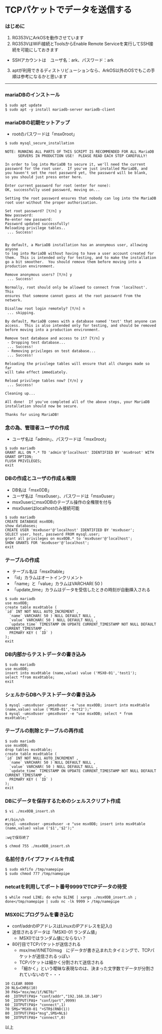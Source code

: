 # TCPパケットでデータを送信する

### はじめに
1. RG353VにArkOSを動作させています
2. RG353VはWiFi接続とToolsからEnable Remote Serviceを実行してSSH接続を可能にしておきます
  - SSHアカウントは　ユーザ名：ark、パスワード：ark
3. aptが利用できるディストリビューションなら、ArkOS以外のOSでもこの手順は参考になるかと思います

---

### mariaDBのインストール
```
$ sudo apt update
$ sudo apt -y install mariadb-server mariadb-client
```
### mariaDBの初期セットアップ
- rootのパスワードは「msx0root」
```
$ sudo mysql_secure_installation

NOTE: RUNNING ALL PARTS OF THIS SCRIPT IS RECOMMENDED FOR ALL MariaDB
      SERVERS IN PRODUCTION USE!  PLEASE READ EACH STEP CAREFULLY!

In order to log into MariaDB to secure it, we'll need the current
password for the root user.  If you've just installed MariaDB, and
you haven't set the root password yet, the password will be blank,
so you should just press enter here.

Enter current password for root (enter for none):
OK, successfully used password, moving on...

Setting the root password ensures that nobody can log into the MariaDB
root user without the proper authorisation.

Set root password? [Y/n] y
New password:
Re-enter new password:
Password updated successfully!
Reloading privilege tables..
 ... Success!


By default, a MariaDB installation has an anonymous user, allowing anyone
to log into MariaDB without having to have a user account created for
them.  This is intended only for testing, and to make the installation
go a bit smoother.  You should remove them before moving into a
production environment.

Remove anonymous users? [Y/n] y
 ... Success!

Normally, root should only be allowed to connect from 'localhost'.  This
ensures that someone cannot guess at the root password from the network.

Disallow root login remotely? [Y/n] n
 ... skipping.

By default, MariaDB comes with a database named 'test' that anyone can
access.  This is also intended only for testing, and should be removed
before moving into a production environment.

Remove test database and access to it? [Y/n] y
 - Dropping test database...
 ... Success!
 - Removing privileges on test database...
 ... Success!

Reloading the privilege tables will ensure that all changes made so far
will take effect immediately.

Reload privilege tables now? [Y/n] y
 ... Success!

Cleaning up...

All done!  If you've completed all of the above steps, your MariaDB
installation should now be secure.

Thanks for using MariaDB!
```

### 念の為、管理者ユーザの作成
- ユーザ名は「admin」、パスワードは「msx0root」
```
$ sudo mariadb
GRANT ALL ON *.* TO 'admin'@'localhost' IDENTIFIED BY 'msx0root' WITH GRANT OPTION;
FLUSH PRIVILEGES;
exit
```

### DBの作成とユーザの作成＆権限
- DB名は「msx0DB」
- ユーザ名は「msx0user」、パスワードは「msx0user」
- msx0userにmsx0DBのテーブル操作の全権限を付与
- msx0userはlocalhostのみ接続可能

```
$ sudo mariadb
CREATE DATABASE msx0DB;
show databases;
CREATE USER 'msx0user'@'localhost' IDENTIFIED BY 'msx0user';
SELECT user, host, password FROM mysql.user;
grant all privileges on msx0DB.* to 'msx0user'@'localhost';
SHOW GRANTS FOR 'msx0user'@'localhost';
exit
```

### テーブルの作成
- テーブル名は「msx0table」
- 「id」カラムはオートインクリメント
- 「name」と「value」カラムはVARCHAR( 50 )
- 「update_time」カラムはデータを受信したときの時刻が自動挿入される
```
$ sudo mariadb
use msx0DB;
create table msx0table ( 
`id` INT NOT NULL AUTO_INCREMENT ,
  `name` VARCHAR( 50 ) NULL DEFAULT NULL ,
  `value` VARCHAR( 50 ) NULL DEFAULT NULL ,
  `update_time` TIMESTAMP ON UPDATE CURRENT_TIMESTAMP NOT NULL DEFAULT CURRENT_TIMESTAMP ,
  PRIMARY KEY ( `ID` ) 
);
exit
```

### DB内部からテストデータの書き込み
```
$ sudo mariadb
use msx0DB;
insert into msx0table (name,value) value ('MSX0-01','test1');
select *from msx0table;
exit
```

### シェルからDBへテストデータの書き込み
```
$ mysql -umsx0user -pmsx0user -e "use msx0DB; insert into msx0table  (name,value) value ('MSX0-01','test2');"
$ mysql -umsx0user -pmsx0user -e "use msx0DB; select * from msx0table;"
```

### テーブルの削除とテーブルの再作成
```
$ sudo mariadb
use msx0DB;
drop tables msx0table;
create table msx0table ( 
`id` INT NOT NULL AUTO_INCREMENT ,
  `name` VARCHAR( 50 ) NULL DEFAULT NULL ,
  `value` VARCHAR( 50 ) NULL DEFAULT NULL ,
  `update_time` TIMESTAMP ON UPDATE CURRENT_TIMESTAMP NOT NULL DEFAULT CURRENT_TIMESTAMP ,
  PRIMARY KEY ( `ID` ) 
);
exit
```

### DBにデータを保存するためのシェルスクリプト作成
```
$ vi ./msx0DB_insert.sh

#!/bin/sh
mysql -umsx0user -pmsx0user -e "use msx0DB; insert into msx0table  (name,value) value ('$1','$2');"

:wqで保存終了

$ chmod 755 ./msx0DB_insert.sh
```

### 名前付きパイプファイルを作成
```
$ sudo mkfifo /tmp/namepipe
$ sudo chmod 777 /tmp/namepipe
```

### netcatを利用してポート番号9999でTCPデータの待受
```
$ while read LINE; do echo $LINE | xargs ./msx0DB_insert.sh ; done</tmp/namepipe | sudo nc -lk 9999 > /tmp/namepipe
```

### MSX0にプログラムを書き込む
- conf/addrのIPアドレスはLinuxのIPアドレスを記入()
- 送信されるデータは「MSX0-01 ランダム値」
  - MSX0ではランダム値にならない？
- 80行目でTCPパケットが送信される
  - msx/me/if/NET0/msg　にデータが書き込まれたタイミングで、TCPパケットが送信されるっぽい
  - TCPパケットは細かく分割されて送信される
  - 「細かく」という曖昧な表現なのは、決まった文字数でデータが分割されていないので・・・
```
10 CLEAR 8000
20 NL$=CHR$(10)
30 PA$="msx/me/if/NET0/"
40 _IOTPUT(PA$+ "conf/addr","192.168.10.140")
50 _IOTPUT(PA$+ "conf/port",9999)
60 _IOTPUT(PA$+ "connect",1)
70 SM$="MSX0-01 "+STR$(RND(1))
80 _IOTPUT(PA$+"msg",SM$+NL$)
90 _IOTPUT(PA$+ "connect",0)
```


以上
